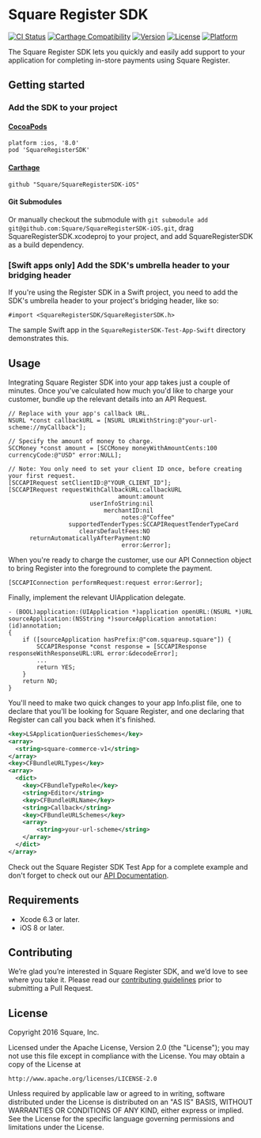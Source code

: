 # Square Register SDK

[![CI Status](https://travis-ci.org/square/SquareRegisterSDK-iOS.svg?branch=master)](https://travis-ci.org/square/SquareRegisterSDK-iOS)
[![Carthage Compatibility](https://img.shields.io/badge/carthage-✓-e2c245.svg)](https://github.com/Carthage/Carthage/)
[![Version](https://img.shields.io/cocoapods/v/SquareRegisterSDK.svg)](http://cocoadocs.org/docsets/SquareRegisterSDK)
[![License](https://img.shields.io/cocoapods/l/SquareRegisterSDK.svg)](http://cocoadocs.org/docsets/SquareRegisterSDK)
[![Platform](https://img.shields.io/cocoapods/p/SquareRegisterSDK.svg)](http://cocoadocs.org/docsets/SquareRegisterSDK)

The Square Register SDK lets you quickly and easily add support to your application for completing in-store payments using Square Register.

## Getting started

### Add the SDK to your project

#### [CocoaPods](https://cocoapods.org)
```
platform :ios, '8.0'
pod 'SquareRegisterSDK'
```

#### [Carthage](https://github.com/Carthage/Carthage)
```
github "Square/SquareRegisterSDK-iOS"
```

#### Git Submodules
Or manually checkout the submodule with `git submodule add git@github.com:Square/SquareRegisterSDK-iOS.git`, drag SquareRegisterSDK.xcodeproj to your project, and add SquareRegisterSDK as a build dependency.

### [Swift apps only] Add the SDK's umbrella header to your bridging header

If you're using the Register SDK in a Swift project, you need to add the SDK's umbrella header to your project's
bridging header, like so:

    #import <SquareRegisterSDK/SquareRegisterSDK.h>

The sample Swift app in the `SquareRegisterSDK-Test-App-Swift` directory demonstrates this.

## Usage
Integrating Square Register SDK into your app takes just a couple of minutes. Once you've calculated how much you'd like to charge your customer, bundle up the relevant details into an API Request.

```objc
// Replace with your app's callback URL.
NSURL *const callbackURL = [NSURL URLWithString:@"your-url-scheme://myCallback"];

// Specify the amount of money to charge.
SCCMoney *const amount = [SCCMoney moneyWithAmountCents:100 currencyCode:@"USD" error:NULL];

// Note: You only need to set your client ID once, before creating your first request.
[SCCAPIRequest setClientID:@"YOUR_CLIENT_ID"];
[SCCAPIRequest requestWithCallbackURL:callbackURL
                               amount:amount
                       userInfoString:nil
                           merchantID:nil
                                notes:@"Coffee"
                 supportedTenderTypes:SCCAPIRequestTenderTypeCard
                    clearsDefaultFees:NO
      returnAutomaticallyAfterPayment:NO
                                error:&error];
```

When you're ready to charge the customer, use our API Connection object to bring Register into the foreground to complete the payment.

```objc
[SCCAPIConnection performRequest:request error:&error];
```

Finally, implement the relevant UIApplication delegate.

```objc
- (BOOL)application:(UIApplication *)application openURL:(NSURL *)URL sourceApplication:(NSString *)sourceApplication annotation:(id)annotation;
{
	if ([sourceApplication hasPrefix:@"com.squareup.square"]) {
        SCCAPIResponse *const response = [SCCAPIResponse responseWithResponseURL:URL error:&decodeError];
        ...
        return YES;
    }
    return NO;
}
```

You'll need to make two quick changes to your app Info.plist file, one to declare that you'll be looking for Square Register, and one declaring that Register can call you back when it's finished.

```xml
<key>LSApplicationQueriesSchemes</key>
<array>
  <string>square-commerce-v1</string>
</array>
<key>CFBundleURLTypes</key>
<array>
  <dict>
    <key>CFBundleTypeRole</key>
    <string>Editor</string>
    <key>CFBundleURLName</key>
    <string>Callback</string>
    <key>CFBundleURLSchemes</key>
    <array>
        <string>your-url-scheme</string>
    </array>
  </dict>
</array>
```

Check out the Square Register SDK Test App for a complete example and don't forget to check out our [API Documentation](https://docs.connect.squareup.com/).

## Requirements
* Xcode 6.3 or later.
* iOS 8 or later.

## Contributing
We’re glad you’re interested in Square Register SDK, and we’d love to see where you take it. Please read our [contributing guidelines](Contributing.md) prior to submitting a Pull Request.

## License
Copyright 2016 Square, Inc.

Licensed under the Apache License, Version 2.0 (the "License"); you may not use this file except in compliance with the License. You may obtain a copy of the License at

    http://www.apache.org/licenses/LICENSE-2.0

Unless required by applicable law or agreed to in writing, software distributed under the License is distributed on an "AS IS" BASIS, WITHOUT WARRANTIES OR CONDITIONS OF ANY KIND, either express or implied. See the License for the specific language governing permissions and limitations under the License.
